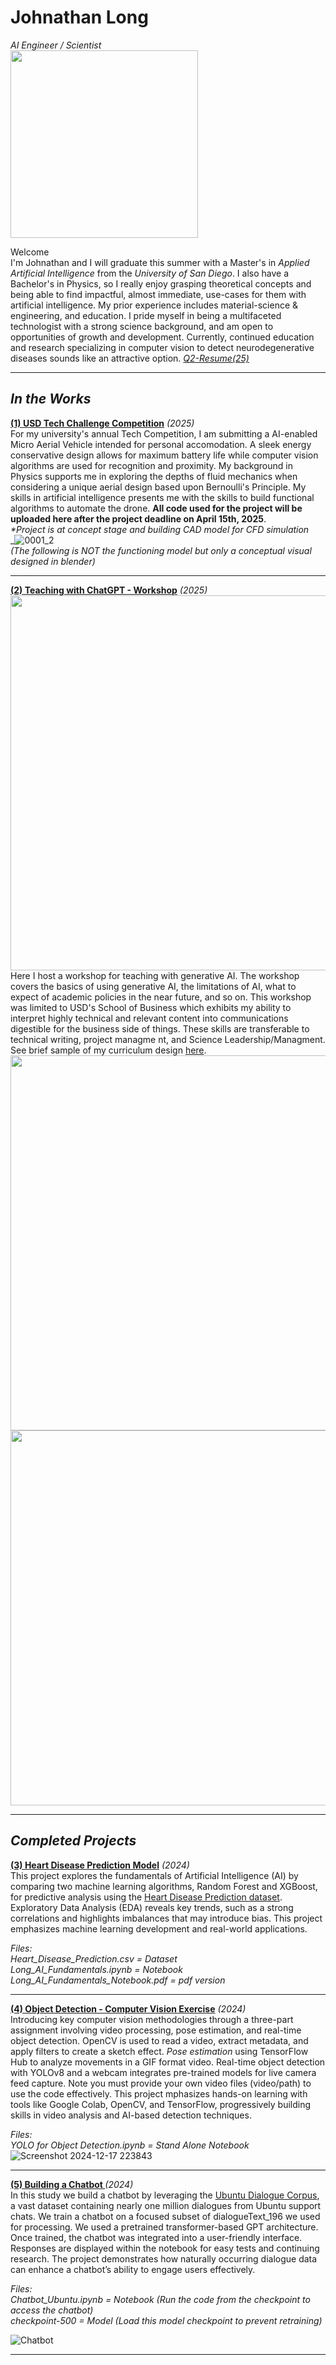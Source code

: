 # Johnathan Long
_AI Engineer / Scientist_  
<img src="https://github.com/user-attachments/assets/741ae69f-8ec7-4143-b32f-5dc32e74b165" width="300">

Welcome  
I'm Johnathan and I will graduate this summer with a Master's in _Applied Artificial Intelligence_ from the  _University of San Diego_. I also have a Bachelor's in Physics, so I really enjoy grasping theoretical concepts and being able to find impactful, almost immediate, use-cases for them with artificial intelligence. My prior experience includes material-science & engineering, and education. I pride myself in being a multifaceted technologist with a strong science background, and am open to opportunities of growth and development. Currently, continued education and research specializing in computer vision to detect neurodegenerative diseases sounds like an attractive option.
[_Q2-Resume(25)_](https://github.com/user-attachments/files/19141569/jlong.update.pdf)
___

## _In the Works_  
**[(1) USD Tech Challenge Competition](https://www.sandiego.edu/engineering/student-innovation/etrack-entrepreneurship-program/tech-competition/)** _(2025)_  
For my university's annual Tech Competition, I am submitting a AI-enabled Micro Aerial Vehicle intended for personal accomodation. A sleek energy conservative design allows for maximum battery life while computer vision algorithms are used for recognition and proximity. My background in Physics supports me in exploring the depths of fluid mechanics when considering a unique aerial design based upon Bernoulli's Principle. My skills in artificial intelligence presents me with the skills to build functional algorithms to automate the drone. **All code used for the project will be uploaded here after the project deadline on April 15th, 2025**.  
_*Project is at concept stage and building CAD model for CFD simulation_  
_![0001_2](https://github.com/user-attachments/assets/ded22493-d584-4219-b69c-fad85e49eca4)  
_(The following is NOT the functioning model but only a conceptual visual designed in blender)_  


___
**[(2) Teaching with ChatGPT - Workshop](https://github.com/user-attachments/files/19065534/Design.Material.GenAI.pdf)** _(2025)_  
<img src="https://github.com/user-attachments/assets/c2eca954-e736-4790-864b-4644402dd1c0" width="600">  
Here I host a workshop for teaching with generative AI. The workshop covers the basics of using generative AI, the limitations of AI, what to expect of academic policies in the near future, and so on. This workshop was limited to USD's School of Business which exhibits my ability to interpret highly technical and relevant content into communications digestible for the business side of things. These skills are transferable to technical writing, project managme
nt, and Science Leadership/Managment. See brief sample of my curriculum design [here](https://github.com/user-attachments/files/19065534/Design.Material.GenAI.pdf).  
<img src="https://github.com/user-attachments/assets/d2c3cd58-b58a-4edc-8c2e-3b9fbb6f10ae" width="600">
<img src="https://github.com/user-attachments/assets/3b4b282c-8c9a-453c-943f-9ed127874a31" width="600"> 

___
## _Completed Projects_  

**[(3) Heart Disease Prediction Model](https://github.com/JLongStem3/Long_USD-AAI_Portfolio/tree/main/AI%20Fundamentals%20%26%20Application%20-%20Prediction%20Model)** _(2024)_  
This project explores the fundamentals of Artificial Intelligence (AI) by comparing two machine learning algorithms, Random Forest and XGBoost, for predictive analysis using the [Heart Disease Prediction dataset](https://www.kaggle.com/datasets/rishidamarla/heart-disease-prediction). Exploratory Data Analysis (EDA) reveals key trends, such as a strong correlations and highlights imbalances that may introduce bias. This project emphasizes machine learning development and real-world applications.

_Files:_  
_Heart_Disease_Prediction.csv = Dataset_  
_Long_AI_Fundamentals.ipynb = Notebook_  
_Long_AI_Fundamentals_Notebook.pdf = pdf version_  

___
**[(4) Object Detection - Computer Vision Exercise](https://github.com/JLongStem3/Long_USD-AAI_Portfolio/tree/main/Computer%20Vision%20(Exercise)%20-%20Object%20Detection)** _(2024)_  
Introducing key computer vision methodologies through a three-part assignment involving video processing, pose estimation, and real-time object detection. OpenCV is used to read a video, extract metadata, and apply filters to create a sketch effect. _Pose estimation_ using TensorFlow Hub to analyze movements in a GIF format video. Real-time object detection with YOLOv8 and a webcam integrates pre-trained models for live camera feed capture. Note you must provide your own video files (video/path) to use the code effectively. This project mphasizes hands-on learning with tools like Google Colab, OpenCV, and TensorFlow, progressively building skills in video analysis and AI-based detection techniques.  

_Files:_  
_YOLO for Object Detection.ipynb = Stand Alone Notebook_  
![Screenshot 2024-12-17 223843](https://github.com/user-attachments/assets/bf53028c-1ab0-4d38-8a43-9fcd1ea71c60)

___
**[(5) Building a Chatbot ](https://github.com/JLongStem3/Long_USD-AAI_Portfolio/tree/main/Natural%20Language%20Processing)** _(2024)_    
In this study we build a chatbot by leveraging the [Ubuntu Dialogue Corpus](https://www.kaggle.com/datasets/rtatman/ubuntu-dialogue-corpus), a vast dataset containing nearly one million dialogues from Ubuntu support chats. We train a chatbot on a focused subset of dialogueText_196 we used for processing. We used a pretrained transformer-based GPT architecture. Once trained, the chatbot was integrated into a user-friendly interface. Responses are displayed within the notebook for easy tests and continuing research. The project demonstrates how naturally occurring dialogue data can enhance a chatbot’s ability to engage users effectively.  

_Files:_  
_Chatbot_Ubuntu.ipynb = Notebook (Run the code from the checkpoint to access the chatbot)_  
_checkpoint-500 = Model (Load this model checkpoint to prevent retraining)_  

![Chatbot](https://github.com/user-attachments/assets/692bd8df-3942-40d6-afe9-8ea3c73d0e4d)
___

